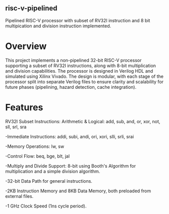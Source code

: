 ## risc-v-pipelined
Pipelined RISC-V processor with subset of RV32I instruction and 8 bit multipication and division instruction implemented.
# Overview
This project implements a non-pipelined 32-bit RISC-V processor supporting a subset of RV32I instructions, along with 8-bit multiplication and division capabilities. The processor is designed in Verilog HDL and simulated using Xilinx Vivado. The design is modular, with each stage of the processor split into separate Verilog files to ensure clarity and scalability for future phases (pipelining, hazard detection, cache integration).

# Features
RV32I Subset Instructions:
Arithmetic & Logical: add, sub, and, or, xor, not, sll, srl, sra

-Immediate Instructions: addi, subi, andi, ori, xori, slli, srli, srai

-Memory Operations: lw, sw

-Control Flow: beq, bge, blt, jal

-Multiply and Divide Support: 8-bit using Booth's Algorithm for multiplication and a simple division algorithm.

-32-bit Data Path for general instructions.

-2KB Instruction Memory and 8KB Data Memory, both preloaded from external files.

-1 GHz Clock Speed (1ns cycle period).

